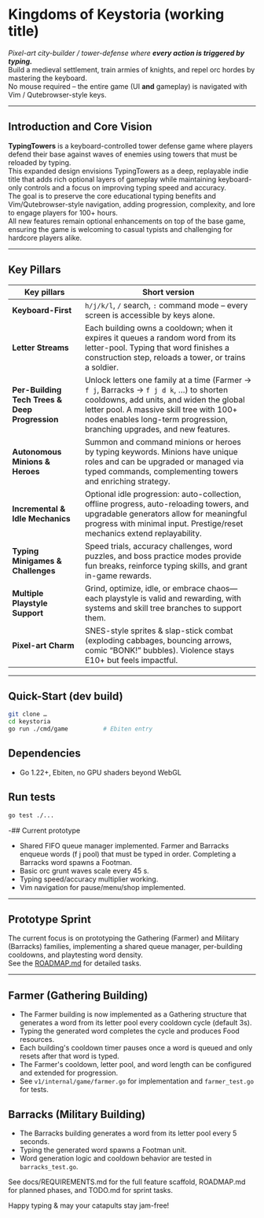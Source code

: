 # Kingdoms of Keystoria (working title)

*Pixel-art city-builder / tower-defense where **every action is triggered by typing.***  
Build a medieval settlement, train armies of knights, and repel orc hordes by mastering the keyboard.  
No mouse required – the entire game (UI **and** gameplay) is navigated with Vim / Qutebrowser-style keys.

---

## Introduction and Core Vision

**TypingTowers** is a keyboard-controlled tower defense game where players defend their base against waves of enemies using towers that must be reloaded by typing.  
This expanded design envisions TypingTowers as a deep, replayable indie title that adds rich optional layers of gameplay while maintaining keyboard-only controls and a focus on improving typing speed and accuracy.  
The goal is to preserve the core educational typing benefits and Vim/Qutebrowser-style navigation, adding progression, complexity, and lore to engage players for 100+ hours.  
All new features remain optional enhancements on top of the base game, ensuring the game is welcoming to casual typists and challenging for hardcore players alike.

---

## Key Pillars

| Key pillars | Short version |
|-------------|---------------|
| **Keyboard-First** | `h/j/k/l`, `/` search, `:` command mode – every screen is accessible by keys alone. |
| **Letter Streams** | Each building owns a cooldown; when it expires it queues a random word from its letter-pool. Typing that word finishes a construction step, reloads a tower, or trains a soldier. |
| **Per-Building Tech Trees & Deep Progression** | Unlock letters one family at a time (Farmer → `f j`, Barracks → `f j d k`, …) to shorten cooldowns, add units, and widen the global letter pool. A massive skill tree with 100+ nodes enables long-term progression, branching upgrades, and new features. |
| **Autonomous Minions & Heroes** | Summon and command minions or heroes by typing keywords. Minions have unique roles and can be upgraded or managed via typed commands, complementing towers and enriching strategy. |
| **Incremental & Idle Mechanics** | Optional idle progression: auto-collection, offline progress, auto-reloading towers, and upgradable generators allow for meaningful progress with minimal input. Prestige/reset mechanics extend replayability. |
| **Typing Minigames & Challenges** | Speed trials, accuracy challenges, word puzzles, and boss practice modes provide fun breaks, reinforce typing skills, and grant in-game rewards. |
| **Multiple Playstyle Support** | Grind, optimize, idle, or embrace chaos—each playstyle is valid and rewarding, with systems and skill tree branches to support them. |
| **Pixel-art Charm** | SNES-style sprites & slap-stick combat (exploding cabbages, bouncing arrows, comic “BONK!” bubbles). Violence stays E10+ but feels impactful. |

---

## Quick-Start (dev build)

```bash
git clone …
cd keystoria
go run ./cmd/game          # Ebiten entry
```

## Dependencies

- Go 1.22+, Ebiten, no GPU shaders beyond WebGL

## Run tests

```bash
go test ./...
```

-## Current prototype

 - Shared FIFO queue manager implemented. Farmer and Barracks enqueue words (f j pool) that must be typed in order. Completing a Barracks word spawns a Footman.
- Basic orc grunt waves scale every 45 s.
- Typing speed/accuracy multiplier working.
- Vim navigation for pause/menu/shop implemented.

---

## Prototype Sprint

The current focus is on prototyping the Gathering (Farmer) and Military (Barracks) families, implementing a shared queue manager, per-building cooldowns, and playtesting word density.  
See the [ROADMAP.md](./ROADMAP.md) for detailed tasks.

---

## Farmer (Gathering Building)

- The Farmer building is now implemented as a Gathering structure that generates a word from its letter pool every cooldown cycle (default 3s).
- Typing the generated word completes the cycle and produces Food resources.
- Each building's cooldown timer pauses once a word is queued and only resets after that word is typed.
- The Farmer's cooldown, letter pool, and word length can be configured and extended for progression.
- See `v1/internal/game/farmer.go` for implementation and `farmer_test.go` for tests.

## Barracks (Military Building)

- The Barracks building generates a word from its letter pool every 5 seconds.
- Typing the generated word spawns a Footman unit.
- Word generation logic and cooldown behavior are tested in `barracks_test.go`.

See docs/REQUIREMENTS.md for the full feature scaffold, ROADMAP.md for planned phases, and TODO.md for sprint tasks.

Happy typing & may your catapults stay jam-free!
